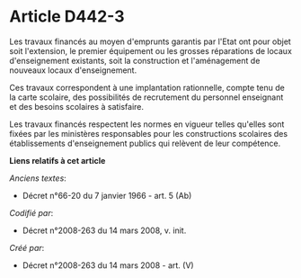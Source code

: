 # Article D442-3

Les travaux financés au moyen d'emprunts garantis par l'Etat ont pour objet soit l'extension, le premier équipement ou les
grosses réparations de locaux d'enseignement existants, soit la construction et l'aménagement de nouveaux locaux
d'enseignement.

Ces travaux correspondent à une implantation rationnelle, compte tenu de la carte scolaire, des possibilités de recrutement
du personnel enseignant et des besoins scolaires à satisfaire.

Les travaux financés respectent les normes en vigueur telles qu'elles sont fixées par les ministères responsables pour les
constructions scolaires des établissements d'enseignement publics qui relèvent de leur compétence.

**Liens relatifs à cet article**

_Anciens textes_:

  - Décret n°66-20 du 7 janvier 1966 - art. 5 (Ab)

_Codifié par_:

  - Décret n°2008-263 du 14 mars 2008, v. init.

_Créé par_:

  - Décret n°2008-263 du 14 mars 2008 - art. (V)
